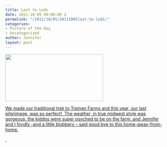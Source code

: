 ```yaml
---
title: Last to Lodi
date: 2011-10-05 00:00:00 Z
permalink: "/2011/10/05/20111005last-to-lodi/"
categories:
- Picture of the Day
- Uncategorized
author: Jennifer
layout: post
---
```


[<img title="IMG_1122" height="150" alt="" width="310" class="alignnone size-thumbnail wp-image-1169" src="/teamelam/assets/images/Last-to-Lodi/1317796074000-missing.jpg" />](http://www.flickr.com/photos/jenniferandJennifers_photos/sets/72157627823528568/)

[We made our traditional trek to Treinen Farms and this year, our last pilgrimage, was so perfect!  The weather, in true midwest style was gorgeous, the kiddos were super psyched to be on the farm, and Jennifer and I fondly -and a little blubbery &#8211; said good bye to this home-away-from-home.](http://www.flickr.com/photos/jenniferandJennifers_photos/sets/72157627823528568/)

[ ](http://www.flickr.com/photos/jenniferandJennifers_photos/sets/72157627823528568/)
